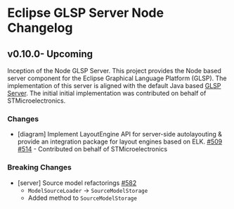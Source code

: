 # Eclipse GLSP Server Node Changelog

## v0.10.0- Upcoming

Inception of the Node GLSP Server.
This project provides the Node based server component for the Eclipse Graphical Language Platform (GLSP).
The implementation of this server is aligned with the default Java based [GLSP Server](https://github.com/eclipse-glsp/glsp-server).
The initial initial implementation was contributed on behalf of STMicroelectronics.

### Changes

-   [diagram] Implement LayoutEngine API for server-side autolayouting & provide an integration package for layout engines based on ELK. [#509](https://github.com/eclipse-glsp/glsp-server-node/pull/2) [#514](https://github.com/eclipse-glsp/glsp-server-node/pull/5) - Contributed on behalf of STMicroelectronics

### Breaking Changes

-   [server] Source model refactorings [#582](https://github.com/eclipse-glsp/glsp/issues/582)
    -   `ModelSourceLoader` → `SourceModelStorage`
    -   Added method to `SourceModelStorage`
